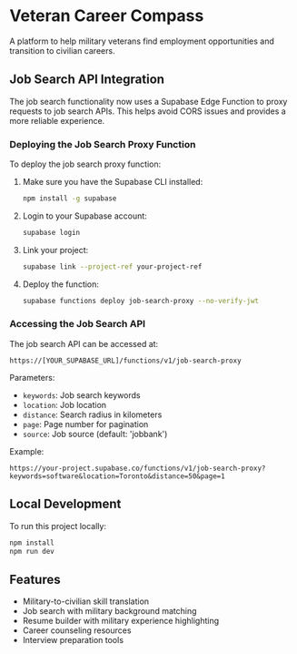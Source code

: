 
# Veteran Career Compass

A platform to help military veterans find employment opportunities and transition to civilian careers.

## Job Search API Integration

The job search functionality now uses a Supabase Edge Function to proxy requests to job search APIs. This helps avoid CORS issues and provides a more reliable experience.

### Deploying the Job Search Proxy Function

To deploy the job search proxy function:

1. Make sure you have the Supabase CLI installed:
   ```bash
   npm install -g supabase
   ```

2. Login to your Supabase account:
   ```bash
   supabase login
   ```

3. Link your project:
   ```bash
   supabase link --project-ref your-project-ref
   ```

4. Deploy the function:
   ```bash
   supabase functions deploy job-search-proxy --no-verify-jwt
   ```

### Accessing the Job Search API

The job search API can be accessed at:
```
https://[YOUR_SUPABASE_URL]/functions/v1/job-search-proxy
```

Parameters:
- `keywords`: Job search keywords
- `location`: Job location
- `distance`: Search radius in kilometers
- `page`: Page number for pagination
- `source`: Job source (default: 'jobbank')

Example:
```
https://your-project.supabase.co/functions/v1/job-search-proxy?keywords=software&location=Toronto&distance=50&page=1
```

## Local Development

To run this project locally:

```bash
npm install
npm run dev
```

## Features

- Military-to-civilian skill translation
- Job search with military background matching
- Resume builder with military experience highlighting
- Career counseling resources
- Interview preparation tools

